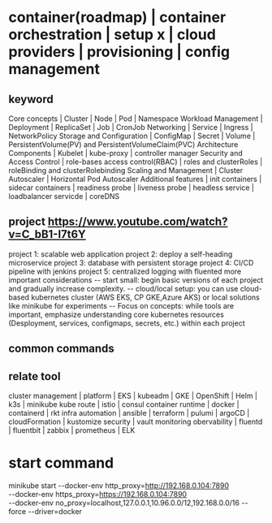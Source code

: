 # container(roadmap) | container orchestration | setup x | cloud providers | provisioning | config management

## keyword
Core concepts | Cluster | Node | Pod | Namespace
Workload Management | Deployment | ReplicaSet | Job | CronJob
Networking | Service | Ingress | NetworkPolicy
Storage and Configuration | ConfigMap | Secret | Volume | PersistentVolume(PV) and PersistentVolumeClaim(PVC)
Architecture Components | Kubelet | kube-proxy | controller manager
Security and Access Control | role-bases access control(RBAC) | roles and clusterRoles | roleBinding and clusterRolebinding
Scaling and Management | Cluster Autoscaler | Horizontal Pod Autoscaler
Additional features | init containers | sidecar containers | readiness probe | liveness probe | headless service | loadbalancer servicde | coreDNS

## project https://www.youtube.com/watch?v=C_bB1-I7t6Y
project 1: scalable web application
project 2: deploy a self-heading microservice
project 3: database with persistent storage
project 4: CI/CD pipeline with jenkins
project 5: centralized logging with fluented
more important considerations
-- start small: begin basic versions of each project and gradually increase complexity.
-- cloud/local setup: you can use cloud-based kubernetes cluster (AWS EKS, CP GKE,Azure AKS) or local solutions like minikube for experiments
-- Focus on concepts: while tools are important, emphasize understanding core kubernetes resources (Desployment, services, configmaps, secrets, etc.) within each project
## common commands

## relate tool
cluster management |  platform | EKS | kubeadm | GKE | OpenShift | Helm | k3s | minikube
kube route | istio | consul
container runtime | docker | containerd | rkt
infra automation | ansible | terraform | pulumi | argoCD | cloudFormation | kustomize
security | vault
monitoring obervability | fluentd | fluentbit | zabbix | prometheus | ELK


# start command
minikube start --docker-env http_proxy=http://192.168.0.104:7890 \
               --docker-env https_proxy=https://192.168.0.104:7890 \
               --docker-env no_proxy=localhost,127.0.0.1,10.96.0.0/12,192.168.0.0/16 --force --driver=docker
